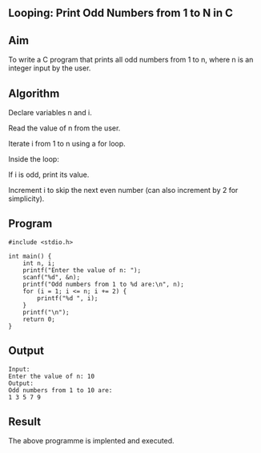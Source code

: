 ## Looping: Print Odd Numbers from 1 to N in C
## Aim
To write a C program that prints all odd numbers from 1 to n, where n is an integer input by the user.

## Algorithm
Declare variables n and i.

Read the value of n from the user.

Iterate i from 1 to n using a for loop.

Inside the loop:

If i is odd, print its value.

Increment i to skip the next even number (can also increment by 2 for simplicity).

## Program
```
#include <stdio.h>

int main() {
    int n, i;
    printf("Enter the value of n: ");
    scanf("%d", &n);
    printf("Odd numbers from 1 to %d are:\n", n);
    for (i = 1; i <= n; i += 2) {
        printf("%d ", i);
    }
    printf("\n");
    return 0;
}
```


## Output
```
Input:
Enter the value of n: 10
Output:
Odd numbers from 1 to 10 are:
1 3 5 7 9
```





## Result
The above programme is implented and executed.
